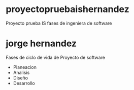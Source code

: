 # proyectopruebaishernandez
Proyecto prueba IS fases de ingeniera de software
# jorge hernandez
Fases de ciclo de vida de Proyecto de software
- Planeacion
- Analisis
- Diseño
- Desarrollo

